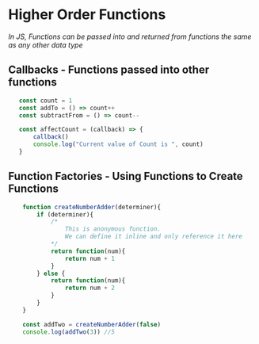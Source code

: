 # Higher Order Functions 
_In JS, Functions can be passed into and returned from functions the same as any other data type_

## Callbacks - Functions passed into other functions 
```js
   const count = 1
   const addTo = () => count++
   const subtractFrom = () => count--

   const affectCount = (callback) => {
       callback()
       console.log("Current value of Count is ", count)
   }
```

## Function Factories - Using Functions to Create Functions 
```js
    function createNumberAdder(determiner){
        if (determiner){
            /*
                This is anonymous function. 
                We can define it inline and only reference it here
            */
            return function(num){
                return num + 1
            }
        } else {
            return function(num){
                return num + 2
            }
        }
    }

    const addTwo = createNumberAdder(false)
    console.log(addTwo(3)) //5
```
